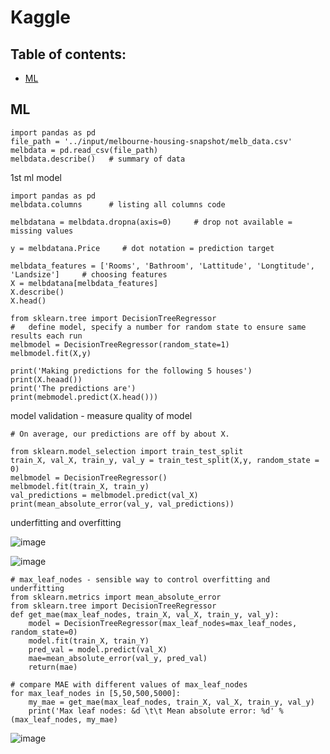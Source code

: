 # Kaggle

## Table of contents:
 
* [ML](#data_explore) 

## ML 
 
    import pandas as pd
    file_path = '../input/melbourne-housing-snapshot/melb_data.csv'
    melbdata = pd.read_csv(file_path)
    melbdata.describe()   # summary of data

 
 
1st ml model

    import pandas as pd
    melbdata.columns      # listing all columns code

    melbdatana = melbdata.dropna(axis=0)     # drop not available = missing values

    y = melbdatana.Price     # dot notation = prediction target

    melbdata_features = ['Rooms', 'Bathroom', 'Lattitude', 'Longtitude', 'Landsize']     # choosing features
    X = melbdatana[melbdata_features]
    X.describe()
    X.head()
    
    from sklearn.tree import DecisionTreeRegressor
    #   define model, specify a number for random state to ensure same results each run
    melbmodel = DecisionTreeRegressor(random_state=1)
    melbmodel.fit(X,y)

    print('Making predictions for the following 5 houses')
    print(X.heaad())
    print('The predictions are')
    print(mebmodel.predict(X.head()))


model validation   - measure quality of model

    # On average, our predictions are off by about X.

    from sklearn.model_selection import train_test_split
    train_X, val_X, train_y, val_y = train_test_split(X,y, random_state = 0)
    melbmodel = DecisionTreeRegressor()
    melbmodel.fit(train_X, train_y)
    val_predictions = melbmodel.predict(val_X)
    print(mean_absolute_error(val_y, val_predictions))


underfitting and overfitting

![image](https://github.com/UbaydullohML/ML-Kaggle/assets/75980506/34af354e-dff2-4015-a10e-c4f6f2a33d6f)

![image](https://github.com/UbaydullohML/ML-Kaggle/assets/75980506/ce7af62e-ef2d-49ea-a79b-81b42878d760)

    # max_leaf_nodes - sensible way to control overfitting and underfitting
    from sklearn.metrics import mean_absolute_error
    from sklearn.tree import DecisionTreeRegressor
    def get_mae(max_leaf_nodes, train_X, val_X, train_y, val_y):
        model = DecisionTreeRegressor(max_leaf_nodes=max_leaf_nodes, random_state=0)
        model.fit(train_X, train_Y)
        pred_val = model.predict(val_X)
        mae=mean_absolute_error(val_y, pred_val)
        return(mae)

    # compare MAE with different values of max_leaf_nodes
    for max_leaf_nodes in [5,50,500,5000]:
        my_mae = get_mae(max_leaf_nodes, train_X, val_X, train_y, val_y)
        print('Max leaf nodes: &d \t\t Mean absolute error: %d' %(max_leaf_nodes, my_mae)

![image](https://github.com/UbaydullohML/ML-Kaggle/assets/75980506/b78342a9-837a-44ae-8952-a4e9d68045a2)

    
    
